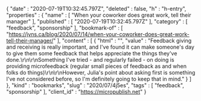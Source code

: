 {
  "date" : "2020-07-19T10:32:45.797Z",
  "deleted" : false,
  "h" : "h-entry",
  "properties" : {
    "name" : [ "When your coworker does great work, tell their manager" ],
    "published" : [ "2020-07-19T10:32:45.797Z" ],
    "category" : [ "feedback", "sponsorship" ],
    "bookmark-of" : [ "https://jvns.ca/blog/2020/07/14/when-your-coworker-does-great-work-tell-their-manager/" ],
    "content" : [ {
      "html" : "",
      "value" : "Feedback giving and receiving is really important, and I've found it can make someone's day to give them some feedback that helps appreciate the things they've done.\r\n\r\nSomething I've tried - and regularly failed - on doing is providing microfeedback (regular small pieces of feedback as and when folks do things)\r\n\r\nHowever, Julia's point about asking first is something I've not considered before, so I'm definitely going to keep that in mind."
    } ]
  },
  "kind" : "bookmarks",
  "slug" : "2020/07/4j5es",
  "tags" : [ "feedback", "sponsorship" ],
  "client_id" : "https://micropublish.net"
}
